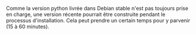 Comme la version python livrée dans Debian stable n'est pas toujours prise en charge, une version récente pourrait être construite pendant le processus d'installation. Cela peut prendre un certain temps pour y parvenir (15 à 60 minutes).
